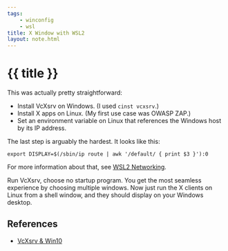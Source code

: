 ```yaml
---
tags: 
    - winconfig
    - wsl
title: X Window with WSL2
layout: note.html
---
```

# {{ title }}

This was actually pretty straightforward:
- Install VcXsrv on Windows. (I used ``cinst vcxsrv``.)
- Install X apps on Linux. (My first use case was OWASP ZAP.)
- Set an environment variable on Linux that references the Windows host by its IP address.

The last step is arguably the hardest. It looks like this:
```
export DISPLAY=$(/sbin/ip route | awk '/default/ { print $3 }'):0
```
For more information about that, see [WSL2 Networking](../wsl2-networking).

Run VcXsrv, choose no startup program. You get the most seamless experience by choosing multiple windows. Now just run the X clients on Linux from a shell window, and they should display on your Windows desktop.

## References

- [VcXsrv & Win10](https://sourceforge.net/p/vcxsrv/wiki/VcXsrv%20%26%20Win10/)


